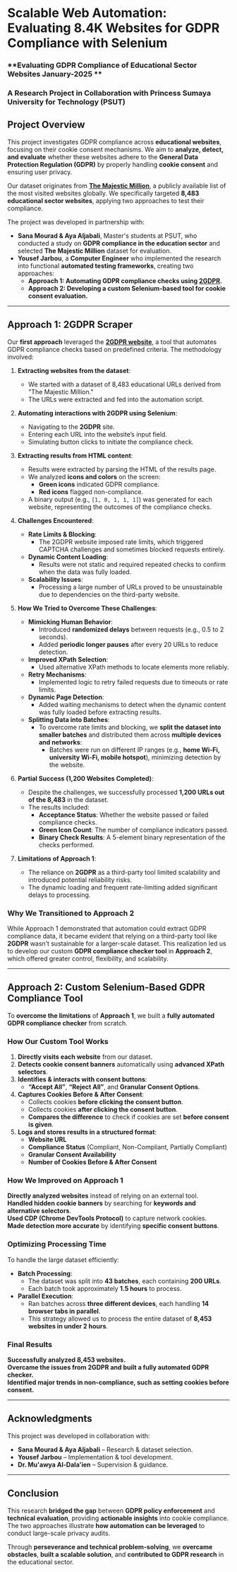# **Scalable Web Automation: Evaluating 8.4K Websites for GDPR Compliance with Selenium**
### **Evaluating GDPR Compliance of Educational Sector Websites January-2025 **  
### **A Research Project in Collaboration with Princess Sumaya University for Technology (PSUT)**  

## **Project Overview**  
This project investigates GDPR compliance across **educational websites**, focusing on their cookie consent mechanisms. We aim to **analyze, detect, and evaluate** whether these websites adhere to the **General Data Protection Regulation (GDPR)** by properly handling **cookie consent** and ensuring user privacy.

Our dataset originates from [**The Majestic Million**](https://majestic.com/reports/majestic-million?domain=&majesticMillionType=2&tld=paris&oq=&canUseDefault=), a publicly available list of the most visited websites globally. We specifically targeted **8,483 educational sector websites**, applying two approaches to test their compliance.

The project was developed in partnership with:
- **Sana Mourad & Aya Aljabali**, Master's students at PSUT, who conducted a study on **GDPR compliance in the education sector** and selected **The Majestic Million** dataset for evaluation.
- **Yousef Jarbou**, a **Computer Engineer** who implemented the research into functional **automated testing frameworks**, creating two approaches:  
  - **Approach 1: Automating GDPR compliance checks using [2GDPR](https://2gdpr.com/).**
  - **Approach 2: Developing a custom Selenium-based tool for cookie consent evaluation.**

---

## **Approach 1: 2GDPR Scraper**

Our **first approach** leveraged the [**2GDPR website**](https://2gdpr.com/), a tool that automates GDPR compliance checks based on predefined criteria. The methodology involved:

1. **Extracting websites from the dataset**:
   - We started with a dataset of 8,483 educational URLs derived from "The Majestic Million."
   - The URLs were extracted and fed into the automation script.

2. **Automating interactions with 2GDPR using Selenium**:
   - Navigating to the **2GDPR** site.
   - Entering each URL into the website’s input field.
   - Simulating button clicks to initiate the compliance check.

3. **Extracting results from HTML content**:
   - Results were extracted by parsing the HTML of the results page.
   - We analyzed **icons and colors** on the screen:
     - **Green icons** indicated GDPR compliance.
     - **Red icons** flagged non-compliance.
   - A binary output (e.g., `[1, 0, 1, 1, 1]`) was generated for each website, representing the outcomes of the compliance checks.

4. **Challenges Encountered**:
   - **Rate Limits & Blocking**:
     - The 2GDPR website imposed rate limits, which triggered CAPTCHA challenges and sometimes blocked requests entirely.
   - **Dynamic Content Loading**:
     - Results were not static and required repeated checks to confirm when the data was fully loaded.
   - **Scalability Issues**:
     - Processing a large number of URLs proved to be unsustainable due to dependencies on the third-party website.

5. **How We Tried to Overcome These Challenges**:
   - **Mimicking Human Behavior**:
     - Introduced **randomized delays** between requests (e.g., 0.5 to 2 seconds).
     - Added **periodic longer pauses** after every 20 URLs to reduce detection.
   - **Improved XPath Selection**:
     - Used alternative XPath methods to locate elements more reliably.
   - **Retry Mechanisms**:
     - Implemented logic to retry failed requests due to timeouts or rate limits.
   - **Dynamic Page Detection**:
     - Added waiting mechanisms to detect when the dynamic content was fully loaded before extracting results.
   - **Splitting Data into Batches**:
     - To overcome rate limits and blocking, we **split the dataset into smaller batches** and distributed them across **multiple devices and networks**:
       - Batches were run on different IP ranges (e.g., **home Wi-Fi, university Wi-Fi, mobile hotspot**), minimizing detection by the website.

6. **Partial Success (1,200 Websites Completed)**:
   - Despite the challenges, we successfully processed **1,200 URLs out of the 8,483** in the dataset.
   - The results included:
     - **Acceptance Status**: Whether the website passed or failed compliance checks.
     - **Green Icon Count**: The number of compliance indicators passed.
     - **Binary Check Results**: A 5-element binary representation of the checks performed.

7. **Limitations of Approach 1**:
   - The reliance on **2GDPR** as a third-party tool limited scalability and introduced potential reliability risks.
   - The dynamic loading and frequent rate-limiting added significant delays to processing.

### **Why We Transitioned to Approach 2**
While Approach 1 demonstrated that automation could extract GDPR compliance data, it became evident that relying on a third-party tool like **2GDPR** wasn’t sustainable for a larger-scale dataset. This realization led us to develop our custom **GDPR compliance checker tool** in **Approach 2**, which offered greater control, flexibility, and scalability.

---

## **Approach 2: Custom Selenium-Based GDPR Compliance Tool**
To **overcome the limitations** of **Approach 1**, we built a **fully automated GDPR compliance checker** from scratch.  

### **How Our Custom Tool Works**
1. **Directly visits each website** from our dataset.
2. **Detects cookie consent banners** automatically using **advanced XPath selectors**.
3. **Identifies & interacts with consent buttons**:
   - **“Accept All”**, **“Reject All”**, and **Granular Consent Options**.
4. **Captures Cookies Before & After Consent**:
   - Collects cookies **before clicking the consent button**.
   - Collects cookies **after clicking the consent button**.
   - **Compares the difference** to check if cookies are set **before consent is given**.
5. **Logs and stores results in a structured format**:
   - **Website URL**
   - **Compliance Status** (Compliant, Non-Compliant, Partially Compliant)
   - **Granular Consent Availability**
   - **Number of Cookies Before & After Consent**

### **How We Improved on Approach 1**
 **Directly analyzed websites** instead of relying on an external tool.  
 **Handled hidden cookie banners** by searching for **keywords and alternative selectors**.  
 **Used CDP (Chrome DevTools Protocol)** to capture network cookies.  
 **Made detection more accurate** by identifying **specific consent buttons**.  

### **Optimizing Processing Time**
To handle the large dataset efficiently:
- **Batch Processing**:
  - The dataset was split into **43 batches**, each containing **200 URLs**.
  - Each batch took approximately **1.5 hours** to process.
- **Parallel Execution**:
  - Ran batches across **three different devices**, each handling **14 browser tabs in parallel**.
  - This strategy allowed us to process the entire dataset of **8,453 websites in under 2 hours**.

### **Final Results**
 **Successfully analyzed 8,453 websites.**  
 **Overcame the issues from 2GDPR and built a fully automated GDPR checker.**  
 **Identified major trends in non-compliance, such as setting cookies before consent.**  

---

## **Acknowledgments**
This project was developed in collaboration with:
- **Sana Mourad & Aya Aljabali** – Research & dataset selection.
- **Yousef Jarbou** – Implementation & tool development.
- **Dr. Mu'awya Al-Dala'ien** – Supervision & guidance.

---

## **Conclusion**
This research **bridged the gap** between **GDPR policy enforcement** and **technical evaluation**, providing **actionable insights** into cookie compliance. The two approaches illustrate **how automation can be leveraged** to conduct large-scale privacy audits.

Through **perseverance and technical problem-solving**, we **overcame obstacles**, **built a scalable solution**, and **contributed to GDPR research** in the educational sector.
